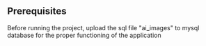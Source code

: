 ## Prerequisites
Before running the project, upload the sql file "ai_images" to mysql database for the proper functioning of the application



